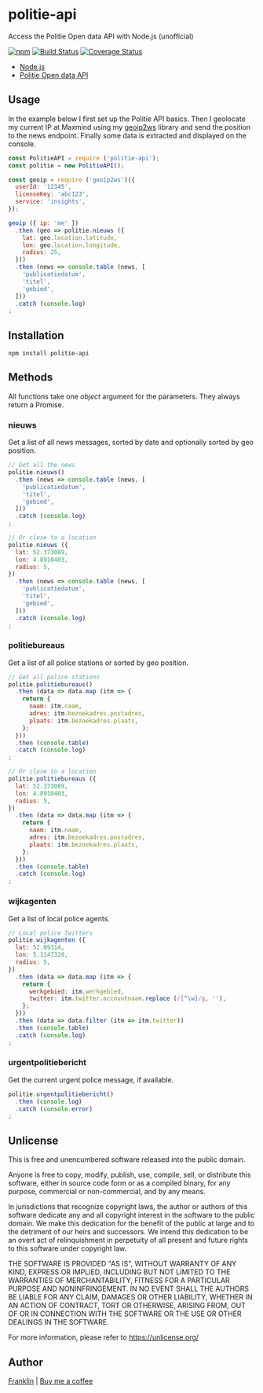 # politie-api

Access the Politie Open data API with Node.js (unofficial)

[![npm](https://img.shields.io/npm/v/politie-api.svg?maxAge=3600)](https://github.com/fvdm/nodejs-politieapi/blob/main/CHANGELOG.md)
[![Build Status](https://github.com/fvdm/nodejs-politieapi/actions/workflows/node.js.yml/badge.svg?branch=main)](https://github.com/fvdm/nodejs-politieapi/actions/workflows/node.js.yml)
[![Coverage Status](https://coveralls.io/repos/github/fvdm/nodejs-politieapi/badge.svg?branch=main)](https://coveralls.io/github/fvdm/nodejs-politieapi?branch=main)

- [Node.js](https://nodejs.org/)
- [Politie Open data API](https://www.politie.nl/algemeen/open-data.html/)


## Usage

In the example below I first set up the Politie API basics.
Then I geolocate my current IP at Maxmind using my [geoip2ws](https://github.com/fvdm/nodejs-geoip2ws)
library and send the position to the news endpoint.
Finally some data is extracted and displayed on the console.


```js
const PolitieAPI = require ('politie-api');
const politie = new PolitieAPI();

const geoip = require ('geoip2ws')({
  userId: '12345',
  licenseKey: 'abc123',
  service: 'insights',
});

geoip ({ ip: 'me' })
  .then (geo => politie.nieuws ({
    lat: geo.location.latitude,
    lon: geo.location.longitude,
    radius: 25,
  }))
  .then (news => console.table (news, [
    'publicatiedatum',
    'titel',
    'gebied',
  ]))
  .catch (console.log)
;
```


## Installation

`npm install politie-api`


## Methods

All functions take one _object_ argument for the parameters.
They always return a Promise.


### nieuws

Get a list of all news messages, sorted by date
and optionally sorted by geo position.

```js
// Get all the news
politie.nieuws()
  .then (news => console.table (news, [
    'publicatiedatum',
    'titel',
    'gebied',
  ]))
  .catch (console.log)
;

// Or close to a location
politie.nieuws ({
  lat: 52.373089,
  lon: 4.8910403,
  radius: 5,
})
  .then (news => console.table (news, [
    'publicatiedatum',
    'titel',
    'gebied',
  ]))
  .catch (console.log)
;
```


### politiebureaus

Get a list of all police stations
or sorted by geo position.

```js
// Get all police stations
politie.politiebureaus()
  .then (data => data.map (itm => {
    return {
      naam: itm.naam,
      adres: itm.bezoekadres.postadres,
      plaats: itm.bezoekadres.plaats,
    };
  }))
  .then (console.table)
  .catch (console.log)
;

// Or close to a location
politie.politiebureaus ({
  lat: 52.373089,
  lon: 4.8910403,
  radius: 5,
})
  .then (data => data.map (itm => {
    return {
      naam: itm.naam,
      adres: itm.bezoekadres.postadres,
      plaats: itm.bezoekadres.plaats,
    };
  }))
  .then (console.table)
  .catch (console.log)
;
```


### wijkagenten

Get a list of local police agents.

```js
// Local police Twitters
politie.wijkagenten ({
  lat: 52.09314,
  lon: 5.1147328,
  radius: 5,
})
  .then (data => data.map (itm => {
    return {
      werkgebied: itm.werkgebied,
      twitter: itm.twitter.accountnaam.replace (/[^\w]/g, ''),
    };
  }))
  .then (data => data.filter (itm => itm.twitter))
  .then (console.table)
  .catch (console.log)
;
```


### urgentpolitiebericht

Get the current urgent police message, if available.

```js
politie.urgentpolitiebericht()
  .then (console.log)
  .catch (console.error)
;
```


## Unlicense

This is free and unencumbered software released into the public domain.

Anyone is free to copy, modify, publish, use, compile, sell, or
distribute this software, either in source code form or as a compiled
binary, for any purpose, commercial or non-commercial, and by any
means.

In jurisdictions that recognize copyright laws, the author or authors
of this software dedicate any and all copyright interest in the
software to the public domain. We make this dedication for the benefit
of the public at large and to the detriment of our heirs and
successors. We intend this dedication to be an overt act of
relinquishment in perpetuity of all present and future rights to this
software under copyright law.

THE SOFTWARE IS PROVIDED "AS IS", WITHOUT WARRANTY OF ANY KIND,
EXPRESS OR IMPLIED, INCLUDING BUT NOT LIMITED TO THE WARRANTIES OF
MERCHANTABILITY, FITNESS FOR A PARTICULAR PURPOSE AND NONINFRINGEMENT.
IN NO EVENT SHALL THE AUTHORS BE LIABLE FOR ANY CLAIM, DAMAGES OR
OTHER LIABILITY, WHETHER IN AN ACTION OF CONTRACT, TORT OR OTHERWISE,
ARISING FROM, OUT OF OR IN CONNECTION WITH THE SOFTWARE OR THE USE OR
OTHER DEALINGS IN THE SOFTWARE.

For more information, please refer to <https://unlicense.org/>


## Author

[Franklin](https://fvdm.com)
| [Buy me a coffee](https://fvdm.com/donating)

